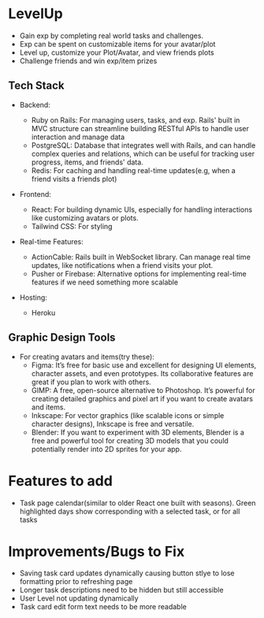 # LevelUp
 * Gain exp by completing real world tasks and challenges.
 * Exp can be spent on customizable items for your avatar/plot
 * Level up, customize your Plot/Avatar, and view friends plots
 * Challenge friends and win exp/item prizes



## Tech Stack
 * Backend:
    - Ruby on Rails: For managing users, tasks, and exp. Rails' built in MVC structure can streamline building RESTful APIs to handle user interaction and manage data
    - PostgreSQL: Database that integrates well with Rails, and can handle complex queries and relations, which can be useful for tracking user progress, items, and friends' data.
    - Redis: For caching and handling real-time updates(e.g, when a friend visits a friends plot)
 
 * Frontend:
    - React: For building dynamic UIs, especially for handling interactions like customizing avatars or plots.
    - Tailwind CSS: For styling

 * Real-time Features:
    - ActionCable: Rails built in WebSocket library. Can manage real time updates, like notifications when a friend visits your plot.
    - Pusher or Firebase: Alternative options for implementing real-time features if we need something more scalable

 * Hosting:
    - Heroku

## Graphic Design Tools
 * For creating avatars and items(try these):
    - Figma: It’s free for basic use and excellent for designing UI elements, character assets, and even prototypes. Its collaborative features are great if you plan to work with others.
    - GIMP: A free, open-source alternative to Photoshop. It’s powerful for creating detailed graphics and pixel art if you want to create avatars and items.
    - Inkscape: For vector graphics (like scalable icons or simple character designs), Inkscape is free and versatile.
    - Blender: If you want to experiment with 3D elements, Blender is a free and powerful tool for creating 3D models that you could potentially render into 2D sprites for your app.




# Features to add
- Task page calendar(similar to older React one built with seasons). Green highlighted days show corresponding with a selected task, or for all tasks


# Improvements/Bugs to Fix
- Saving task card updates dynamically causing button stlye to lose formatting prior to refreshing page
- Longer task descriptions need to be hidden but still accessible
- User Level not updating dynamically
- Task card edit form text needs to be more readable